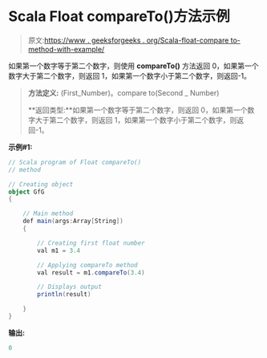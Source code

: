 # Scala Float compareTo()方法示例

> 原文:[https://www . geeksforgeeks . org/Scala-float-compare to-method-with-example/](https://www.geeksforgeeks.org/scala-float-compareto-method-with-example/)

如果第一个数字等于第二个数字，则使用 **compareTo()** 方法返回 0，如果第一个数字大于第二个数字，则返回 1，如果第一个数字小于第二个数字，则返回-1。

> **方法定义:** (First_Number)。compare to(Second _ Number)
> 
> **返回类型:**如果第一个数字等于第二个数字，则返回 0，如果第一个数字大于第二个数字，则返回 1，如果第一个数字小于第二个数字，则返回-1。

**示例#1:**

```scala
// Scala program of Float compareTo()
// method

// Creating object
object GfG
{ 

    // Main method
    def main(args:Array[String])
    {

        // Creating first float number 
        val m1 = 3.4

        // Applying compareTo method
        val result = m1.compareTo(3.4)

        // Displays output
        println(result)

    }
} 
```

**输出:**

```scala
0

```